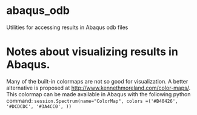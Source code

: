 # abaqus_odb
Utilities for accessing results in Abaqus odb files

# Notes about visualizing results in Abaqus.
Many of the built-in colormaps are not so good for visualization. A better alternative is proposed at http://www.kennethmoreland.com/color-maps/.
This colormap can be made available in Abaqus with the following python command:
`session.Spectrum(name="ColorMap", colors =('#B40426', '#DCDCDC', '#3A4CC0', ))`

